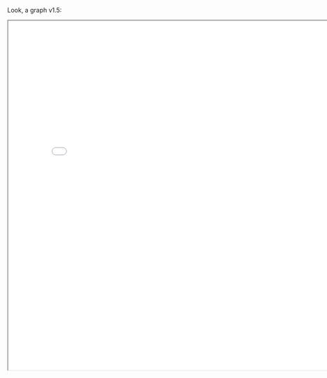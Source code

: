 Look, a graph v1.5:

<p align="center">
<iframe src="network/main.html" width="800" height="800"/></iframe>
</p>
